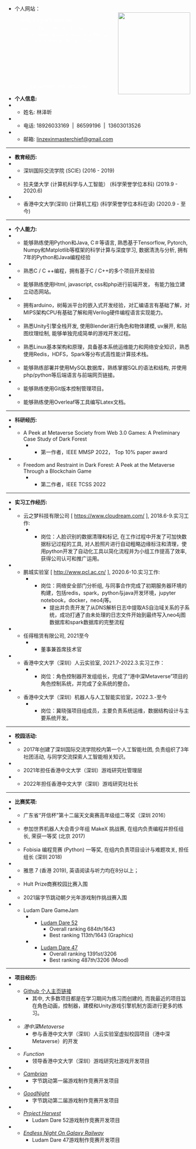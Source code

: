 - 个人网站：
  <div contenteditable="false" data-content-editable-void="true"><div style="display: flex; color: rgb(255, 255, 255)"><a rel="noopener noreferrer" style="display: block; color: inherit; text-decoration: none; flex-grow: 1; min-width: 0px;" href="https://webdrag0n.github.io"><div class="notion-focusable" role="button" tabindex="0" style="user-select: none; transition: background 20ms ease-in 0s; cursor: pointer; width: 100%; display: flex; flex-wrap: wrap-reverse; align-items: stretch; text-align: left; overflow: hidden; border: 1px solid rgba(255, 255, 255, 0.16); border-radius: 3px; position: relative; color: inherit; fill: inherit;"><div style="flex: 4 1 180px; padding: 12px 14px 14px; overflow: hidden; text-align: left;"><div style="font-size: 14px; line-height: 20px; color: rgb(255, 255, 255); white-space: nowrap; overflow: hidden; text-overflow: ellipsis; min-height: 24px; margin-bottom: 2px;">webDrag0n's website</div><div style="font-size: 12px; line-height: 16px; color: rgba(255, 255, 255, 0.65); height: 150px; overflow: hidden;">WELECOME TO WEBDRAG0N HOME
  About me
  I'm a undergraduate student at Chinese University of Hongkong(Shenzhen).</div><div style="display: flex; margin-top: 6px;"><img src="https://webdrag0n.github.io/assets/me01.png" style="width: 16px; height: 16px; min-width: 16px; margin-right: 6px;"><div style="font-size: 12px; line-height: 16px; color: rgb(255, 255, 255); white-space: nowrap; overflow: hidden; text-overflow: ellipsis;">https://webdrag0n.github.io/</div></div></div><div style="flex: 1 1 180px; display: block; position: relative;"><div style="position: absolute; inset: 0px;"><div style="width: 100%; height: 100%;"><img src="https://webdrag0n.github.io/assets/me01.png" style="display: block; object-fit: cover; border-radius: 1px; width: 100%; height: 100%;"></div></div></div></div></a></div></div>
- **个人信息:**
- - 姓名: 林泽昕
- - 电话: 18926033169  |  86599196  |  13603013526
- - 邮箱: [linzexinmasterchief@gmail.com](mailto:linzexinmasterchief@gmail.com)
- ---
- **教育经历:**
- - 深圳国际交流学院 (SCIE) (2016 - 2019)
- - 拉夫堡大学 (计算机科学与人工智能） (科学荣誉学位本科) (2019.9 - 2020.6)
- - 香港中文大学(深圳) (计算机工程) (科学荣誉学位本科在读) (2020.9 - 至今)
- ---
- **个人能力:**
- - 能够熟练使用Python和Java, C＃等语言, 熟悉基于Tensorflow, Pytorch, Numpy和Matplotlib等框架的科学计算与深度学习, 数据清洗与分析, 拥有7年的Python和Java编程经验
- - 熟悉C / C ++编程，拥有基于C / C++的多个项目开发经验
- - 能够熟练使用Html, javascript, css和php进行前端开发， 有能力独立建立动态网站。
- - 拥有arduino，树莓派平台的嵌入式开发经验，对汇编语言有基础了解，对MIPS架构CPU有基础了解和用Verilog硬件编程语言实现能力。
- - 熟悉Unity引擎全栈开发, 使用Blender进行角色和物体建模, uv展开, 和贴图纹理绘制, 能够单独完成简单的游戏开发过程。
- - 熟悉Linux基本架构和原理，具备基本系统运维能力和网络安全知识，熟悉使用Redis，HDFS，Spark等分布式高性能计算技术栈。
- - 能够熟练部署并使用MySQL数据库，熟练掌握SQL的语法和结构, 并使用php/python等后端语言与前端网页链接。
- - 能够熟练使用Git版本控制管理项目。
- - 能够熟练使用Overleaf等工具编写Latex文档。
- ---
- **科研经历:**
- - A Peek at Metaverse Society from Web 3.0 Games: A Preliminary Case Study of Dark Forest
	- - 第一作者，IEEE MMSP 2022， Top 10% paper award
- - Freedom and Restraint in Dark Forest: A Peek at the Metaverse Through a Blockchain Game
	- - 第二作者，IEEE TCSS 2022
- ---
- **实习工作经历:**
- - 云之梦科技有限公司 [ https://www.cloudream.com/ ], 2018.6-9.实习工作:
	- - 岗位：人脸识别的数据清理和标记, 在工作过程中开发了可加快数据标记过程的工具, 对人脸照片进行自动粗略边缘标注和清理，使用python开发了自动化工具以简化流程并为小组工作提高了效率, 获得公司认可和推广运用。
- - 鹏城实验室 [ http://www.pcl.ac.cn/ ], 2020.6-10.实习工作:
	- - 岗位：网络安全部门分析组, 与同事合作完成了初期服务器环境的构建，包括redis，spark，python与java开发环境，jupyter notebook，docker，neo4j等。
		- 提出并负责开发了从DNS解析日志中提取AS自治域关系的子系统，成功打通了由未处理的日志文件开始到最终写入neo4j图数据库和spark数据库的完整流程
- - 任得租赁有限公司, 2021至今
	- - 董事兼首席技术官
- - 香港中文大学（深圳）人云实验室, 2021.7-2022.3.实习工作：
	- - 岗位：角色控制器开发组组长，完成了“港中深Metaverse”项目的角色控制系统，并完成了全系统的整合。
- - 香港中文大学（深圳）机器人与人工智能实验室，2022.3.-至今
	- - 岗位：冀晓强项目组成员，主要负责系统运维，数据结构设计与主要系统开发。
- ---
- **校园活动:**
- - 2017年创建了深圳国际交流学院校内第一个人工智能社团, 负责组织了3年社团活动, 与同学交流探索人工智能相关知识。
- - 2021年担任香港中文大学（深圳）游戏研究社管理层
- - 2022年担任香港中文大学（深圳）游戏研究社社长
- ---
- **比赛奖项:**
- - 广东省“开信杯”第十二届天文奥赛高年级组二等奖（深圳 2016）
- - 参加世界机器人大会青少年组 MakeX 挑战赛, 在组内负责编程并担任组长, 荣获一等奖 (北京 2017)
- - Fobisia 编程竞赛 (Python) 一等奖, 在组内负责项目设计与难题攻关, 担任组长 (深圳 2018)
- - 雅思 7 (香港 2019), 英语阅读与听力均在8分以上；
- - Hult Prize商赛校园比赛入围
- - 2021届字节跳动朝夕光年游戏制作挑战赛入围
- - Ludam Dare GameJam
	- - [Ludam Dare 52](https://ldjam.com/events/ludum-dare/52/projekt-harvest)
		- Overall ranking $684th/1643$
		- Best ranking $113th/1643$ (Graphics)
	- - [Ludam Dare 47](https://ldjam.com/events/ludum-dare/47/endless-night-on-galaxy-railway)
		- Overall ranking $1391st/3206$
		- Best ranking $487th/3206$ (Mood)
- ---
- **项目经历:**
- - [Github 个人主页链接](https://github.com/linzexinmasterchief)
	- 其中, 大多数项目都是在学习期间为练习而创建的, 而我最近的项目旨在角色动画，控制器，建模和Unity游戏引擎机制方面进行更多的练习。
- - *港中深Metaverse*
	- 参与香港中文大学（深圳）人云实验室虚拟校园项目（港中深Metaverse）的开发
- - *Function*
	- 领导香港中文大学（深圳）游戏研究社游戏开发项目
- - [*Cambrian*](https://github.com/webDrag0n/Bytedance-Cambrian)
	- 字节跳动第一届游戏制作竞赛开发项目
- - [*GoodNight*](https://github.com/webDrag0n/GoodNight)
	- 字节跳动第二届游戏制作竞赛开发项目
- - [*Project Harvest*](https://ldjam.com/events/ludum-dare/52/projekt-harvest)
	- Ludam Dare 52游戏制作竞赛开发项目
- - [*Endless Night On Galaxy Railway*](https://ldjam.com/events/ludum-dare/47/endless-night-on-galaxy-railway)
	- Ludam Dare 47游戏制作竞赛开发项目